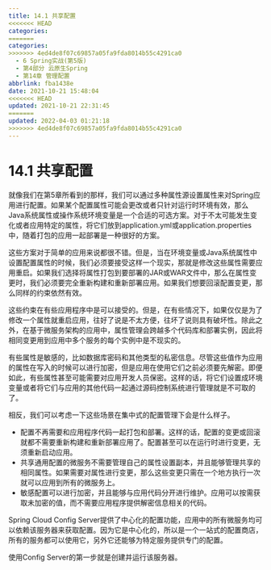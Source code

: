 ```yaml
---
title: 14.1 共享配置
<<<<<<< HEAD
categories:
=======
categories: 
>>>>>>> 4ed4de8f07c69857a05fa9fda8014b55c4291ca0
  - 6 Spring实战(第5版)
  - 第4部分 云原生Spring
  - 第14章 管理配置
abbrlink: fba1438e
date: 2021-10-21 15:48:04
<<<<<<< HEAD
updated: 2021-10-21 22:31:45
=======
updated: 2022-04-03 01:21:18
>>>>>>> 4ed4de8f07c69857a05fa9fda8014b55c4291ca0
---
```

# 14.1 共享配置
就像我们在第5章所看到的那样，我们可以通过多种属性源设置属性来对Spring应用进行配置。如果某个配置属性可能会更改或者只针对运行时环境有效，那么Java系统属性或操作系统环境变量是一个合适的可选方案。对于不太可能发生变化或者应用特定的属性，将它们放到application.yml或application.properties中，随着打包的应用一起部署是一种很好的方案。

这些方案对于简单的应用来说都很不错。但是，当在环境变量或Java系统属性中设置配置属性的时候，我们必须要接受这样一个现实，那就是修改这些属性需要应用重启。如果我们选择将属性打包到要部署的JAR或WAR文件中，那么在属性变更时，我们必须要完全重新构建和重新部署应用。如果我们想要回滚配置变更，那么同样的约束依然有效。

这些约束在有些应用程序中是可以接受的。但是，在有些情况下，如果仅仅是为了修改一个属性就重启应用，往好了说是不太方便，往坏了说则具有破坏性。除此之外，在基于微服务架构的应用中，属性管理会跨越多个代码库和部署实例，因此将相同变更用到应用中多个服务的每个实例中是不现实的。

有些属性是敏感的，比如数据库密码和其他类型的私密信息。尽管这些值作为应用的属性在写入的时候可以进行加密，但是应用在使用它们之前必须要先解密。即便如此，有些属性甚至可能需要对应用开发人员保密。这样的话，将它们设置成环境变量或者将它们与应用的其他代码一起通过源码控制系统进行管理就是不可取的了。

相反，我们可以考虑一下这些场景在集中式的配置管理下会是什么样子。
- 配置不再需要和应用程序代码一起打包和部署。这样的话，配置的变更或回滚就都不需要重新构建和重新部署应用了。配置甚至可以在运行时进行变更，无须重新启动应用。
- 共享通用配置的微服务不需要管理自己的属性设置副本，并且能够管理共享的相同属性。如果需要对属性进行变更，那么这些变更只需在一个地方执行一次就可以应用到所有的微服务上。
- 敏感配置可以进行加密，并且能够与应用代码分开进行维护。应用可以按需获取未加密的值，而不需要应用程序提供解密信息相关的代码。

Spring Cloud Config Server提供了中心化的配置功能，应用中的所有微服务均可以依赖该服务器来获取配置。因为它是中心化的，所以是一个一站式的配置商店，所有的服务都可以使用它，另外它还能够为特定服务提供专门的配置。

使用Config Server的第一步就是创建并运行该服务器。
